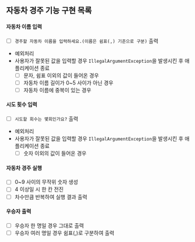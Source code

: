 ## 자동차 경주 기능 구현 목록

#### 자동차 이름 입력
- [ ] `경주할 자동차 이름을 입력하세요.(이름은 쉼표(,) 기준으로 구분)` 출력
- 예외처리
- 사용자가 잘못된 값을 입력할 경우 `IllegalArgumentException`을 발생시킨 후 애플리케이션 종료
  - [ ] 문자, 쉼표 이외의 값이 들어온 경우
  - [ ] 자동차 이름 길이가 0~5 사이가 아닌 경우
  - [ ] 자동차 이름에 중복이 있는 경우

#### 시도 횟수 입력
- [ ] `시도할 회수는 몇회인가요?` 출력
- 예외처리
- 사용자가 잘못된 값을 입력할 경우 `IllegalArgumentException`을 발생시킨 후 애플리케이션 종료
  - [ ] 숫자 이외의 값이 들어온 경우

#### 자동차 경주 실행
- [ ] 0~9 사이의 무작위 숫자 생성
- [ ] 4 이상일 시 한 칸 전진
- [ ] 차수만큼 반복하여 실행 결과 출력

#### 우승자 출력
- [ ] 우승자 한 명일 경우 그대로 출력
- [ ] 우승자 여러 명일 경우 쉼표(,)로 구분하여 출력
